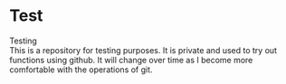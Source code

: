 # Test
Testing  
This is a repository for testing purposes. It is private and used to try out functions using github. It will change over time as I become more comfortable with the operations of git.
